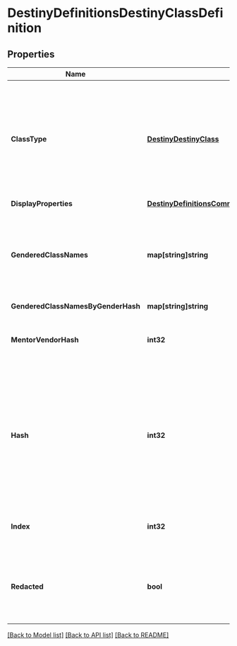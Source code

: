 # DestinyDefinitionsDestinyClassDefinition

## Properties
Name | Type | Description | Notes
------------ | ------------- | ------------- | -------------
**ClassType** | [**DestinyDestinyClass**](Destiny.DestinyClass.md) | In Destiny 1, we added a convenience Enumeration for referring to classes. We&#39;ve kept it, though mostly for posterity. This is the enum value for this definition&#39;s class. | [optional] 
**DisplayProperties** | [**DestinyDefinitionsCommonDestinyDisplayPropertiesDefinition**](Destiny.Definitions.Common.DestinyDisplayPropertiesDefinition.md) |  | [optional] 
**GenderedClassNames** | **map[string]string** | A localized string referring to the singular form of the Class&#39;s name when referred to in gendered form. Keyed by the DestinyGender. | [optional] 
**GenderedClassNamesByGenderHash** | **map[string]string** |  | [optional] 
**MentorVendorHash** | **int32** | Mentors don&#39;t really mean anything anymore. Don&#39;t expect this to be populated. | [optional] 
**Hash** | **int32** | The unique identifier for this entity. Guaranteed to be unique for the type of entity, but not globally.  When entities refer to each other in Destiny content, it is this hash that they are referring to. | [optional] 
**Index** | **int32** | The index of the entity as it was found in the investment tables. | [optional] 
**Redacted** | **bool** | If this is true, then there is an entity with this identifier/type combination, but BNet is not yet allowed to show it. Sorry! | [optional] 

[[Back to Model list]](../README.md#documentation-for-models) [[Back to API list]](../README.md#documentation-for-api-endpoints) [[Back to README]](../README.md)


